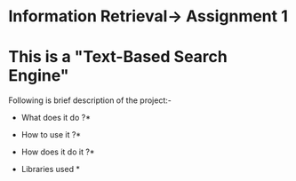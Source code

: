 # Information Retrieval-> Assignment 1
# This is a "Text-Based Search Engine"
Following is brief description of the project:-

* What does it do ?*

* How to use it ?*

* How does it do it ?*

* Libraries used *
